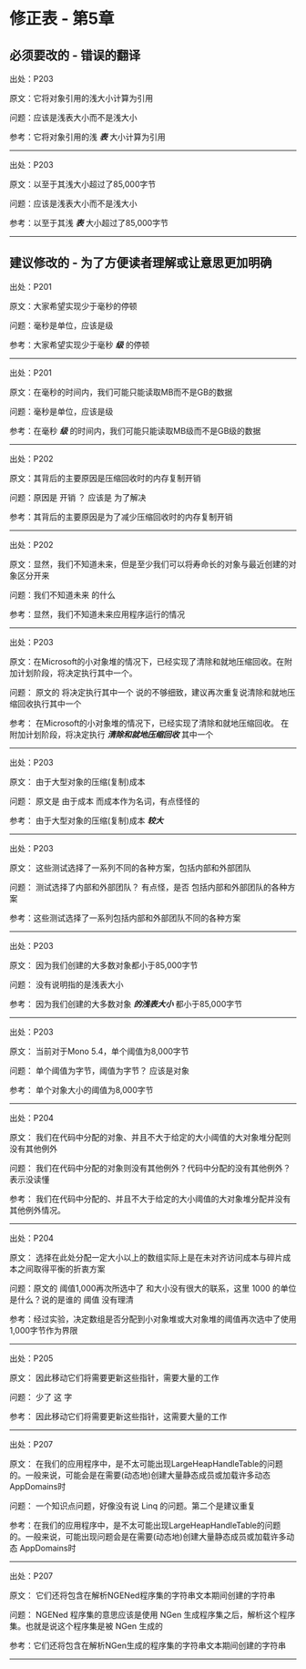 # 修正表 - 第5章

## 必须要改的 - 错误的翻译

出处：P203

原文：它将对象引用的浅大小计算为引用

问题：应该是浅表大小而不是浅大小

参考：它将对象引用的浅 ***表*** 大小计算为引用

------

出处：P203

原文：以至于其浅大小超过了85,000字节

问题：应该是浅表大小而不是浅大小

参考：以至于其浅 ***表*** 大小超过了85,000字节

------

## 建议修改的 - 为了方便读者理解或让意思更加明确

出处：P201

原文：大家希望实现少于毫秒的停顿

问题：毫秒是单位，应该是级

参考：大家希望实现少于毫秒 ***级*** 的停顿

------

出处：P201

原文：在毫秒的时间内，我们可能只能读取MB而不是GB的数据

问题：毫秒是单位，应该是级

参考：在毫秒 ***级*** 的时间内，我们可能只能读取MB级而不是GB级的数据

------

出处：P202

原文：其背后的主要原因是压缩回收时的内存复制开销

问题：原因是 开销 ？ 应该是 为了解决

参考：其背后的主要原因是为了减少压缩回收时的内存复制开销

------

出处：P202

原文：显然，我们不知道未来，但是至少我们可以将寿命长的对象与最近创建的对象区分开来

问题：我们不知道未来 的什么

参考：显然，我们不知道未来应用程序运行的情况

------

出处：P203

原文：在Microsoft的小对象堆的情况下，已经实现了清除和就地压缩回收。在附加计划阶段，将决定执行其中一个。

问题： 原文的 将决定执行其中一个 说的不够细致，建议再次重复说清除和就地压缩回收执行其中一个

参考： 在Microsoft的小对象堆的情况下，已经实现了清除和就地压缩回收。 在附加计划阶段，将决定执行 ***清除和就地压缩回收*** 其中一个

------

出处：P203

原文： 由于大型对象的压缩(复制)成本

问题： 原文是 由于成本 而成本作为名词，有点怪怪的

参考： 由于大型对象的压缩(复制)成本 ***较大*** 

------

出处：P203

原文： 这些测试选择了一系列不同的各种方案，包括内部和外部团队

问题： 测试选择了内部和外部团队？ 有点怪，是否 包括内部和外部团队的各种方案

参考：这些测试选择了一系列包括内部和外部团队不同的各种方案

------

出处：P203

原文： 因为我们创建的大多数对象都小于85,000字节

问题： 没有说明指的是浅表大小

参考： 因为我们创建的大多数对象 ***的浅表大小*** 都小于85,000字节

------

出处：P203

原文： 当前对于Mono 5.4，单个阈值为8,000字节

问题： 单个阈值为字节，阈值为字节？ 应该是对象

参考： 单个对象大小的阈值为8,000字节

------

出处：P204

原文： 我们在代码中分配的对象、并且不大于给定的大小阈值的大对象堆分配则没有其他例外

问题： 我们在代码中分配的对象则没有其他例外？代码中分配的没有其他例外？ 表示没读懂

参考： 我们在代码中分配的、并且不大于给定的大小阈值的大对象堆分配并没有其他例外情况。

------

出处：P204

原文： 选择在此处分配一定大小以上的数组实际上是在未对齐访问成本与碎片成本之间取得平衡的折衷方案

问题：原文的 阈值1,000再次所选中了 和大小没有很大的联系，这里 1000 的单位是什么？说的是谁的 阈值 没有理清

参考：经过实验，决定数组是否分配到小对象堆或大对象堆的阈值再次选中了使用1,000字节作为界限

------

出处：P205

原文： 因此移动它们将需要更新这些指针，需要大量的工作

问题： 少了 这 字

参考： 因此移动它们将需要更新这些指针，这需要大量的工作

------

出处：P207

原文： 在我们的应用程序中，是不太可能出现LargeHeapHandleTable的问题的。一般来说，可能会是在需要(动态地)创建大量静态成员或加载许多动态 AppDomains时

问题： 一个知识点问题，好像没有说 Linq 的问题。第二个是建议重复

参考：在我们的应用程序中，是不太可能出现LargeHeapHandleTable的问题的。一般来说，可能出现问题会是在需要(动态地)创建大量静态成员或加载许多动态 AppDomains时

------

出处：P207

原文： 它们还将包含在解析NGENed程序集的字符串文本期间创建的字符串

问题： NGENed 程序集的意思应该是使用 NGen 生成程序集之后，解析这个程序集。也就是说这个程序集是被 NGen 生成的

参考：它们还将包含在解析NGen生成的程序集的字符串文本期间创建的字符串

------